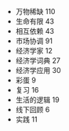 - 万物稀缺 110
- 生命有限 43
- 相互依赖 43
- 市场协调 91
- 经济学家 12
- 经济学词典 27
- 经济学应用 30
- 彩蛋 9
- 复习 16
- 生活的逻辑 19
- 线下回顾 6
- 实践 11